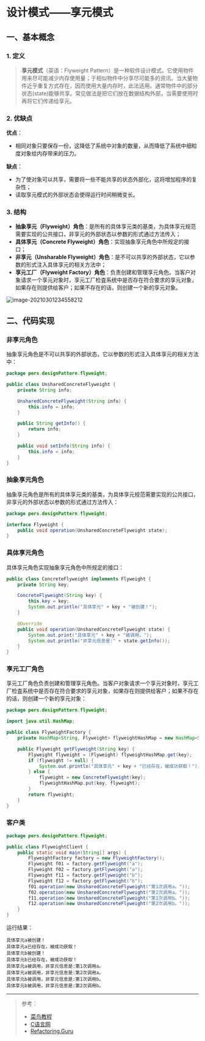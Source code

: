 # 设计模式——享元模式

## 一、基本概念

### 1. 定义

> **享元模式**（英语：Flyweight Pattern）是一种软件设计模式。它使用物件用来尽可能减少内存使用量；于相似物件中分享尽可能多的资讯。当大量物件近乎重复方式存在，因而使用大量内存时，此法适用。通常物件中的部分状态(state)能够共享。常见做法是把它们放在数据结构外部，当需要使用时再将它们传递给享元。

### 2. 优缺点

**优点**：

- 相同对象只要保存一份，这降低了系统中对象的数量，从而降低了系统中细粒度对象给内存带来的压力。

**缺点**：

- 为了使对象可以共享，需要将一些不能共享的状态外部化，这将增加程序的复杂性；
- 读取享元模式的外部状态会使得运行时间稍微变长。

### 3. 结构

- **抽象享元（Flyweight）角色**：是所有的具体享元类的基类，为具体享元规范需要实现的公共接口，非享元的外部状态以参数的形式通过方法传入；
- **具体享元（Concrete Flyweight）角色**：实现抽象享元角色中所规定的接口；
- **非享元（Unsharable Flyweight）角色**：是不可以共享的外部状态，它以参数的形式注入具体享元的相关方法中；
- **享元工厂（Flyweight Factory）角色**：负责创建和管理享元角色。当客户对象请求一个享元对象时，享元工厂检査系统中是否存在符合要求的享元对象，如果存在则提供给客户；如果不存在的话，则创建一个新的享元对象。

![image-20210301234558212](http://blog-img-figure.oss-cn-chengdu.aliyuncs.com/img/2022/12/13/20221213-143609.png)

## 二、代码实现

### 非享元角色

抽象享元角色是不可以共享的外部状态，它以参数的形式注入具体享元的相关方法中：

```java
package pers.designPattern.flyweight;

public class UnsharedConcreteFlyweight {
    private String info;

    UnsharedConcreteFlyweight(String info) {
        this.info = info;
    }

    public String getInfo() {
        return info;
    }

    public void setInfo(String info) {
        this.info = info;
    }
}
```

### 抽象享元角色

抽象享元角色是所有的具体享元类的基类，为具体享元规范需要实现的公共接口，非享元的外部状态以参数的形式通过方法传入：

```java
package pers.designPattern.flyweight;

interface Flyweight {
    public void operation(UnsharedConcreteFlyweight state);
}
```

### 具体享元角色

具体享元角色实现抽象享元角色中所规定的接口：

```java
public class ConcreteFlyweight implements Flyweight {
    private String key;

    ConcreteFlyweight(String key) {
        this.key = key;
        System.out.println("具体享元" + key + "被创建！");
    }

    @Override
    public void operation(UnsharedConcreteFlyweight state) {
        System.out.print("具体享元" + key + "被调用，");
        System.out.println("非享元信息是:" + state.getInfo());
    }
}
```

### 享元工厂角色

享元工厂角色负责创建和管理享元角色。当客户对象请求一个享元对象时，享元工厂检査系统中是否存在符合要求的享元对象，如果存在则提供给客户；如果不存在的话，则创建一个新的享元对象：

```java
package pers.designPattern.flyweight;

import java.util.HashMap;

public class FlyweightFactory {
    private HashMap<String, Flyweight> flyweightHashMap = new HashMap<String, Flyweight>();

    public Flyweight getFlyweight(String key) {
        Flyweight flyweight = (Flyweight) flyweightHashMap.get(key);
        if (flyweight != null) {
            System.out.println("具体享元" + key + "已经存在，被成功获取！");
        } else {
            flyweight = new ConcreteFlyweight(key);
            flyweightHashMap.put(key, flyweight);
        }
        return flyweight;
    }
}
```

### 客户类

```java
package pers.designPattern.flyweight;

public class FlyweightClient {
    public static void main(String[] args) {
        FlyweightFactory factory = new FlyweightFactory();
        Flyweight f01 = factory.getFlyweight("a");
        Flyweight f02 = factory.getFlyweight("a");
        Flyweight f11 = factory.getFlyweight("b");
        Flyweight f12 = factory.getFlyweight("b");
        f01.operation(new UnsharedConcreteFlyweight("第1次调用a。"));
        f02.operation(new UnsharedConcreteFlyweight("第2次调用a。"));
        f11.operation(new UnsharedConcreteFlyweight("第1次调用b。"));
        f12.operation(new UnsharedConcreteFlyweight("第2次调用b。"));
    }
}
```

运行结果：

```
具体享元a被创建！
具体享元a已经存在，被成功获取！
具体享元b被创建！
具体享元b已经存在，被成功获取！
具体享元a被调用，非享元信息是:第1次调用a。
具体享元a被调用，非享元信息是:第2次调用a。
具体享元b被调用，非享元信息是:第1次调用b。
具体享元b被调用，非享元信息是:第2次调用b。
```

***

> 参考：
>
> - [菜鸟教程](https://www.runoob.com/design-pattern/singleton-pattern.html)
> - [C语言网](http://c.biancheng.net/view/1338.html)
> - [Refactoring.Guru](https://refactoringguru.cn/)
